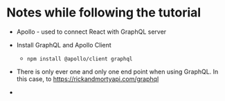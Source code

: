 # Notes while following the tutorial

- Apollo - used to connect React with GraphQL server
- Install GraphQL and Apollo Client

  - `npm install @apollo/client graphql`

- There is only ever one and only one end point when using GraphQL. In this case, to https://rickandmortyapi.com/graphql
-
